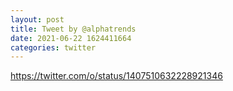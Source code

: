 ```yaml
--- 
layout: post 
title: Tweet by @alphatrends 
date: 2021-06-22 1624411664 
categories: twitter 
--- 
```

https://twitter.com/o/status/1407510632228921346